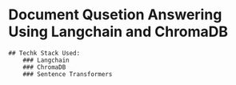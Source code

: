 # Document Qusetion Answering Using Langchain and ChromaDB

    ## Techk Stack Used:
        ### Langchain
        ### ChromaDB
        ### Sentence Transformers
        